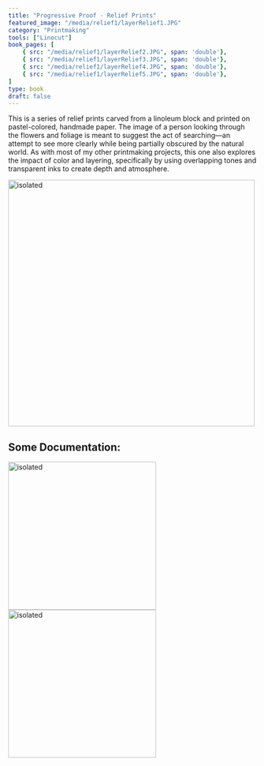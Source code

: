 ```yaml
---
title: "Progressive Proof - Relief Prints"
featured_image: "/media/relief1/layerRelief1.JPG"
category: "Printmaking"
tools: ["Linocut"]
book_pages: [
    { src: "/media/relief1/layerRelief2.JPG", span: 'double'},
    { src: "/media/relief1/layerRelief3.JPG", span: 'double'},
    { src: "/media/relief1/layerRelief4.JPG", span: 'double'},
    { src: "/media/relief1/layerRelief5.JPG", span: 'double'},
]
type: book
draft: false
---
```


This is a series of relief prints carved from a linoleum block and printed on pastel-colored, handmade paper. The image of a person looking through the flowers and foliage is meant to suggest the act of searching—an attempt to see more clearly while being partially obscured by the natural world. As with most of my other printmaking projects, this one also explores the impact of color and layering, specifically by using overlapping tones and transparent inks to create depth and atmosphere.

<img src="/media/relief1/relief-p3.jpg" alt="isolated" width="500"/>

## Some Documentation:

<img src="/media/relief1/relief-p1.jpg" alt="isolated" width="300"/>
<img src="/media/relief1/relief-p2.jpg" alt="isolated" width="300"/>

